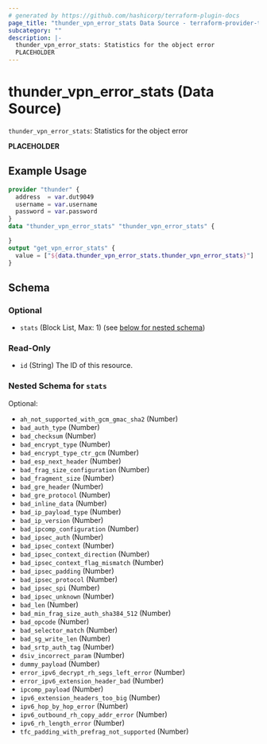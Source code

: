```yaml
---
# generated by https://github.com/hashicorp/terraform-plugin-docs
page_title: "thunder_vpn_error_stats Data Source - terraform-provider-thunder"
subcategory: ""
description: |-
  thunder_vpn_error_stats: Statistics for the object error
  PLACEHOLDER
---
```


# thunder_vpn_error_stats (Data Source)

`thunder_vpn_error_stats`: Statistics for the object error

__PLACEHOLDER__

## Example Usage

```terraform
provider "thunder" {
  address  = var.dut9049
  username = var.username
  password = var.password
}
data "thunder_vpn_error_stats" "thunder_vpn_error_stats" {

}
output "get_vpn_error_stats" {
  value = ["${data.thunder_vpn_error_stats.thunder_vpn_error_stats}"]
}
```

<!-- schema generated by tfplugindocs -->
## Schema

### Optional

- `stats` (Block List, Max: 1) (see [below for nested schema](#nestedblock--stats))

### Read-Only

- `id` (String) The ID of this resource.

<a id="nestedblock--stats"></a>
### Nested Schema for `stats`

Optional:

- `ah_not_supported_with_gcm_gmac_sha2` (Number)
- `bad_auth_type` (Number)
- `bad_checksum` (Number)
- `bad_encrypt_type` (Number)
- `bad_encrypt_type_ctr_gcm` (Number)
- `bad_esp_next_header` (Number)
- `bad_frag_size_configuration` (Number)
- `bad_fragment_size` (Number)
- `bad_gre_header` (Number)
- `bad_gre_protocol` (Number)
- `bad_inline_data` (Number)
- `bad_ip_payload_type` (Number)
- `bad_ip_version` (Number)
- `bad_ipcomp_configuration` (Number)
- `bad_ipsec_auth` (Number)
- `bad_ipsec_context` (Number)
- `bad_ipsec_context_direction` (Number)
- `bad_ipsec_context_flag_mismatch` (Number)
- `bad_ipsec_padding` (Number)
- `bad_ipsec_protocol` (Number)
- `bad_ipsec_spi` (Number)
- `bad_ipsec_unknown` (Number)
- `bad_len` (Number)
- `bad_min_frag_size_auth_sha384_512` (Number)
- `bad_opcode` (Number)
- `bad_selector_match` (Number)
- `bad_sg_write_len` (Number)
- `bad_srtp_auth_tag` (Number)
- `dsiv_incorrect_param` (Number)
- `dummy_payload` (Number)
- `error_ipv6_decrypt_rh_segs_left_error` (Number)
- `error_ipv6_extension_header_bad` (Number)
- `ipcomp_payload` (Number)
- `ipv6_extension_headers_too_big` (Number)
- `ipv6_hop_by_hop_error` (Number)
- `ipv6_outbound_rh_copy_addr_error` (Number)
- `ipv6_rh_length_error` (Number)
- `tfc_padding_with_prefrag_not_supported` (Number)


